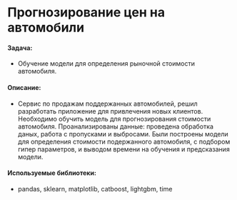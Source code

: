# Прогнозирование цен на автомобили

#### Задача:
- Обучение модели для определения рыночной стоимости автомобиля.

#### Описание:
- Сервис по продажам поддержанных автомобилей, решил разработать приложение для привлечения новых клиентов. Необходимо обучить модель для прогнозирования стоимости автомобиля. Проанализированы данные: проведена обработка даных, работа с пропусками и выбросами. Были построены модели для определения стоимости подержанного автомобиля, с подбором гипер параметров, и выводом времени на обучения и предсказания модели. 

#### Используемые библиотеки:
- pandas, sklearn, matplotlib, catboost, lightgbm, time


